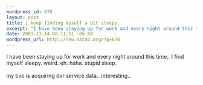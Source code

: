```yaml
--- 
wordpress_id: 678
layout: post
title: i keep finding myself a bit sleepy.
excerpt: "I have been staying up for work and every night around this time.. I find myself sleepy. weird. eh. haha. stupid sleep. my tivo is acquiring dvr service data.. interesting.. "
date: 2003-11-14 08:11:11 -06:00
wordpress_url: http://new.nata2.org/?p=678
---
```

I have been staying up for work and every night around this time.. I find myself sleepy. weird. eh. haha. stupid sleep. <br/><br/>my tivo is acquiring dvr service data.. interesting.. 
